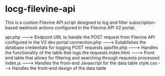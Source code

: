 # locg-filevine-api
This is a custom Filevine API script designed to log and filter subscription-based webhook actions configured in the Filevine API V2 portal.

api.php ---> Endpoint URL to handle the POST request from Filevine API configured in the V2 dev portal
connection.php ---> Establishes the database credentials for logging POST requests
ajaxfile.php ---> Handles the functionality of the table that logs the requests
index.html ---> Front end table that allows for filtering and searching through requests processed
index.js ---> Handles the front-end Javascript for the data table
style.css ---> Handles the front-end design of the data table
